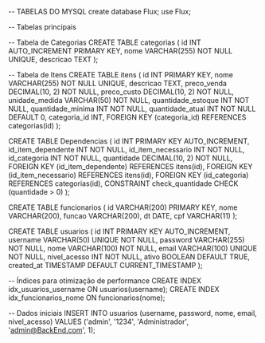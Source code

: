 -- TABELAS DO MYSQL
create database Flux;
use Flux;

-- Tabelas principais


-- Tabela de Categorias
CREATE TABLE categorias (
id INT AUTO_INCREMENT PRIMARY KEY,
nome VARCHAR(255) NOT NULL UNIQUE,
descricao TEXT
);

-- Tabela de Itens
CREATE TABLE itens (
id INT PRIMARY KEY,
nome VARCHAR(255) NOT NULL UNIQUE,
descricao TEXT,
preco_venda DECIMAL(10, 2) NOT NULL,
preco_custo DECIMAL(10, 2) NOT NULL,
unidade_medida VARCHAR(50) NOT NULL,
quantidade_estoque INT NOT NULL,
quantidade_minima INT NOT NULL,
quantidade_atual INT NOT NULL DEFAULT 0,
categoria_id INT,
FOREIGN KEY (categoria_id) REFERENCES categorias(id)
);

CREATE TABLE Dependencias (
id INT PRIMARY KEY AUTO_INCREMENT,
id_item_dependente INT NOT NULL,
id_item_necessario INT NOT NULL,
id_categoria INT NOT NULL,
quantidade DECIMAL(10, 2) NOT NULL,
FOREIGN KEY (id_item_dependente) REFERENCES itens(id),
FOREIGN KEY (id_item_necessario) REFERENCES itens(id),
FOREIGN KEY (id_categoria) REFERENCES categorias(id),
CONSTRAINT check_quantidade CHECK (quantidade > 0)
);

CREATE TABLE funcionarios (
id VARCHAR(200) PRIMARY KEY,
nome VARCHAR(200),
funcao VARCHAR(200),
dt DATE,
cpf VARCHAR(11)
);

CREATE TABLE usuarios (
id INT PRIMARY KEY AUTO_INCREMENT,
username VARCHAR(50) UNIQUE NOT NULL,
password VARCHAR(255) NOT NULL,
nome VARCHAR(100) NOT NULL,
email VARCHAR(100) UNIQUE NOT NULL,
nivel_acesso INT NOT NULL,
ativo BOOLEAN DEFAULT TRUE,
created_at TIMESTAMP DEFAULT CURRENT_TIMESTAMP
);


-- Índices para otimização de performance
CREATE INDEX idx_usuarios_username ON usuarios(username);
CREATE INDEX idx_funcionarios_nome ON funcionarios(nome);

-- Dados iniciais
INSERT INTO usuarios (username, password, nome, email, nivel_acesso)
VALUES ('admin', '1234', 'Administrador', 'admin@BackEnd.com', 1);